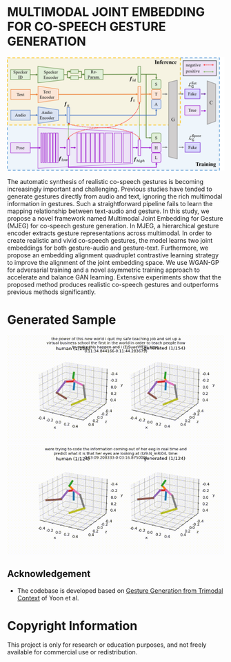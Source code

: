 # MULTIMODAL JOINT EMBEDDING FOR CO-SPEECH GESTURE GENERATION

<img src='./misc/Illustration.png' width=1000>

The automatic synthesis of realistic co-speech gestures is becoming increasingly important and challenging. Previous studies have tended to generate gestures directly from audio and text, ignoring the rich multimodal information in gestures. Such a straightforward pipeline fails to learn the mapping relationship between text-audio and gesture. In this study, we propose a novel framework named Multimodal Joint Embedding for Gesture (MJEG) for co-speech gesture generation. In MJEG, a hierarchical gesture encoder extracts gesture representations across multimodal. In order to create realistic and vivid co-speech gestures, the model learns two joint embeddings for both gesture-audio and gesture-text. Furthermore, we propose an embedding alignment quadruplet contrastive learning strategy to improve the alignment of the joint embedding space. We use WGAN-GP for adversarial training and a novel asymmetric training approach to accelerate and balance GAN learning. Extensive experiments show that the proposed method produces realistic co-speech gestures and outperforms previous methods significantly.

Generated Sample
============
![Generated Sample 1](./misc/EjSuaeVfE9I_159_29_000_0.gif)
![Generated Sample 2](./misc/tz9-N_mRI04_1140_0_000_0.gif)

## Acknowledgement
* The codebase is developed based on [Gesture Generation from Trimodal Context](https://github.com/ai4r/Gesture-Generation-from-Trimodal-Context) of Yoon et al.

Copyright Information
============
This project is only for research or education purposes, and not freely available for commercial use or redistribution.
